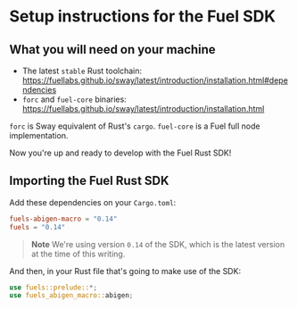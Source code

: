 # Setup instructions for the Fuel SDK

## What you will need on your machine

- The latest `stable` Rust toolchain: <https://fuellabs.github.io/sway/latest/introduction/installation.html#dependencies>
- `forc` and `fuel-core` binaries: <https://fuellabs.github.io/sway/latest/introduction/installation.html>

`forc` is Sway equivalent of Rust's `cargo`. `fuel-core` is a Fuel full node implementation.

Now you're up and ready to develop with the Fuel Rust SDK!

## Importing the Fuel Rust SDK

Add these dependencies on your `Cargo.toml`:

```toml
fuels-abigen-macro = "0.14"
fuels = "0.14"
```

> **Note** We're using version `0.14` of the SDK, which is the latest version at the time of this writing.

And then, in your Rust file that's going to make use of the SDK:

```rust
use fuels::prelude::*;
use fuels_abigen_macro::abigen;
```
